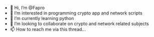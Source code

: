 - 👋 Hi, I’m @Fapro
- 👀 I’m interested in programming crypto app and network scripts
- 🌱 I’m currently learning python
- 💞️ I’m looking to collaborate on crypto and network related subjects
- 📫 How to reach me via this thread...

<!---
Fapro/Fapro is a  special ✨ repository because its `README.md` (this file) appears on your GitHub profile.
You can click the Preview link to take a look at your changes.
--->
